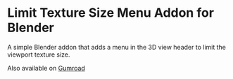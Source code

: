 # Limit Texture Size Menu Addon for Blender
A simple Blender addon that adds a menu in the 3D view header to limit the viewport texture size.

Also available on [Gumroad](http://stoatsnhoney.gumroad.com)
